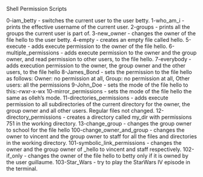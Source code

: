 Shell Permission Scripts

0-iam_betty - switches the current user to the user betty.
1-who_am_i - prints the effective username of the current user.
2-groups - prints all the groups the current user is part of.
3-new_owner - changes the owner of the file hello to the user betty.
4-empty - creates an empty file called hello.
5-execute - adds execute permission to the owner of the file hello.
6-multiple_permissions - adds execute permission to the owner and the group owner, and read permission to other users, to the file hello.
7-everybody - adds execution permission to the owner, the group owner and the other users, to the file hello
8-James_Bond - sets the permission to the file hello as follows:  Owner: no permission at all, Group: no permission at all, Other users: all the permissions
9-John_Doe - sets the mode of the file hello to this:-rwxr-x-wx
10-mirror_permissions - sets the mode of the file hello the same as olleh’s mode.
11-directories_permissions -  adds execute permission to all subdirectories of the current directory for the owner, the group owner and all other users. Regular files not changed.
12-directory_permissions - creates a directory called my_dir with permissions 751 in the working directory.
13-change_group - changes the group owner to school for the file hello
100-change_owner_and_group - changes the owner to vincent and the group owner to staff for all the files and directories in the working directory.
101-symbolic_link_permissions - changes the owner and the group owner of _hello to vincent and staff respectively.
102-if_only - changes the owner of the file hello to betty only if it is owned by the user guillaume.
103-Star_Wars - try to play the StarWars IV episode in the terminal.
